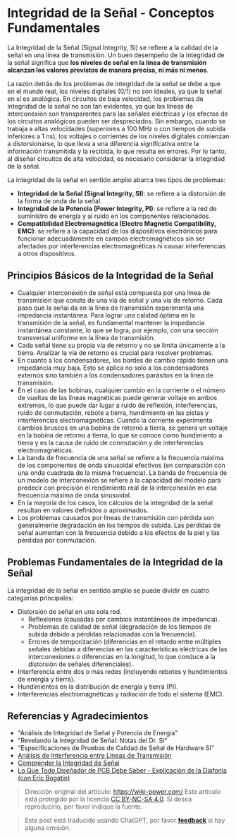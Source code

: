 # Integridad de la Señal - Conceptos Fundamentales

La Integridad de la Señal (Signal Integrity, SI) se refiere a la calidad de la señal en una línea de transmisión. Un buen desempeño de la integridad de la señal significa que **los niveles de señal en la línea de transmisión alcanzan los valores previstos de manera precisa, ni más ni menos**.

La razón detrás de los problemas de integridad de la señal se debe a que en el mundo real, los niveles digitales (0/1) no son ideales, ya que la señal en sí es analógica. En circuitos de baja velocidad, los problemas de integridad de la señal no son tan evidentes, ya que las líneas de interconexión son transparentes para las señales eléctricas y los efectos de los circuitos analógicos pueden ser despreciados. Sin embargo, cuando se trabaja a altas velocidades (superiores a 100 MHz o con tiempos de subida inferiores a 1 ns), los voltajes o corrientes de los niveles digitales comienzan a distorsionarse, lo que lleva a una diferencia significativa entre la información transmitida y la recibida, lo que resulta en errores. Por lo tanto, al diseñar circuitos de alta velocidad, es necesario considerar la integridad de la señal.

La integridad de la señal en sentido amplio abarca tres tipos de problemas:

- **Integridad de la Señal (Signal Integrity, SI)**: se refiere a la distorsión de la forma de onda de la señal.
- **Integridad de la Potencia (Power Integrity, PI)**: se refiere a la red de suministro de energía y al ruido en los componentes relacionados.
- **Compatibilidad Electromagnética (Electro Magnetic Compatibility, EMC)**: se refiere a la capacidad de los dispositivos electrónicos para funcionar adecuadamente en campos electromagnéticos sin ser afectados por interferencias electromagnéticas ni causar interferencias a otros dispositivos.

## Principios Básicos de la Integridad de la Señal

- Cualquier interconexión de señal está compuesta por una línea de transmisión que consta de una vía de señal y una vía de retorno. Cada paso que la señal da en la línea de transmisión experimenta una impedancia instantánea. Para lograr una calidad óptima en la transmisión de la señal, es fundamental mantener la impedancia instantánea constante, lo que se logra, por ejemplo, con una sección transversal uniforme en la línea de transmisión.
- Cada señal tiene su propia vía de retorno y no se limita únicamente a la tierra. Analizar la vía de retorno es crucial para resolver problemas.
- En cuanto a los condensadores, los bordes de cambio rápido tienen una impedancia muy baja. Esto se aplica no solo a los condensadores externos sino también a los condensadores parásitos en la línea de transmisión.
- En el caso de las bobinas, cualquier cambio en la corriente o el número de vueltas de las líneas magnéticas puede generar voltaje en ambos extremos, lo que puede dar lugar a ruido de reflexión, interferencias, ruido de conmutación, rebote a tierra, hundimiento en las pistas y interferencias electromagnéticas. Cuando la corriente experimenta cambios bruscos en una bobina de retorno a tierra, se genera un voltaje en la bobina de retorno a tierra, lo que se conoce como hundimiento a tierra y es la causa de ruido de conmutación y de interferencias electromagnéticas.
- La banda de frecuencia de una señal se refiere a la frecuencia máxima de los componentes de onda sinusoidal efectivos (en comparación con una onda cuadrada de la misma frecuencia). La banda de frecuencia de un modelo de interconexión se refiere a la capacidad del modelo para predecir con precisión el rendimiento real de la interconexión en esa frecuencia máxima de onda sinusoidal.
- En la mayoría de los casos, los cálculos de la integridad de la señal resultan en valores definidos o aproximados.
- Los problemas causados por líneas de transmisión con pérdida son generalmente degradación en los tiempos de subida. Las pérdidas de señal aumentan con la frecuencia debido a los efectos de la piel y las pérdidas por conmutación.

## Problemas Fundamentales de la Integridad de la Señal

La integridad de la señal en sentido amplio se puede dividir en cuatro categorías principales:

- Distorsión de señal en una sola red.
  - Reflexiones (causadas por cambios instantáneos de impedancia).
  - Problemas de calidad de señal (degradación de los tiempos de subida debido a pérdidas relacionadas con la frecuencia).
  - Errores de temporización (diferencias en el retardo entre múltiples señales debidas a diferencias en las características eléctricas de las interconexiones o diferencias en la longitud, lo que conduce a la distorsión de señales diferenciales).
- Interferencia entre dos o más redes (incluyendo rebotes y hundimientos de energía y tierra).
- Hundimientos en la distribución de energía y tierra (PI).
- Interferencias electromagnéticas y radiación de todo el sistema (EMC).

## Referencias y Agradecimientos

- "Análisis de Integridad de Señal y Potencia de Energía"
- "Revelando la Integridad de Señal: Notas del Dr. SI"
- "Especificaciones de Pruebas de Calidad de Señal de Hardware SI"
- [Análisis de Interferencia entre Líneas de Transmisión](https://blog.csdn.net/weixin_40877615/article/details/95329866)
- [Comprender la Integridad de Señal](https://www.youtube.com/watch?v=anX8QZMhVjI&t=626s)
- [Lo Que Todo Diseñador de PCB Debe Saber - Explicación de la Diafonía (con Eric Bogatin)](https://www.youtube.com/watch?v=EF7SxgcDfCo)

> Dirección original del artículo: <https://wiki-power.com/>
> Este artículo está protegido por la licencia [CC BY-NC-SA 4.0](https://creativecommons.org/licenses/by/4.0/deed.zh). Si desea reproducirlo, por favor indique la fuente.

> Este post está traducido usando ChatGPT, por favor [**feedback**](https://github.com/linyuxuanlin/Wiki_MkDocs/issues/new) si hay alguna omisión.